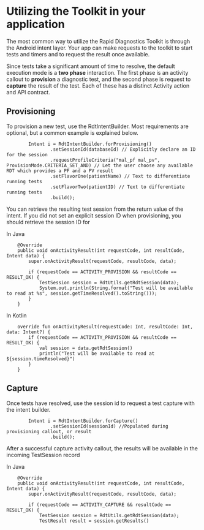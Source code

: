 # Utilizing the Toolkit in your application

The most common way to utilize the Rapid Diagnostics Toolkit is through the Android intent
layer. Your app can make requests to the toolkit to start tests and timers and to request the
result once available.

Since tests take a significant amount of time to resolve, the default execution mode is a **two
phase** interaction. The first phase is an activity callout to **provision** a diagnostic test,
and the second phase is request to **capture** the result of the test. Each of these has a distinct
Activity action and API contract.

## Provisioning

To provision a new test, use the RdtIntentBuilder. Most requirements are optional, but a common
example is explained below.

```
        Intent i = RdtIntentBuilder.forProvisioning()
                .setSessionId(databaseId) // Explicitly declare an ID for the session
                .requestProfileCriteria("mal_pf mal_pv", ProvisionMode.CRITERIA_SET_AND) // Let the user choose any available RDT which provides a PF and a PV result
                .setFlavorOne(patientName) // Text to differentiate running tests
                .setFlavorTwo(patientID) // Text to differentiate running tests
                .build();

```

You can retrieve the resulting test session from the return value of the intent. If you did not
set an explicit session ID when provisioning, you should retrieve the session ID for

In Java
```
    @Override
    public void onActivityResult(int requestCode, int resultCode, Intent data) {
        super.onActivityResult(requestCode, resultCode, data);

        if (requestCode == ACTIVITY_PROVISION && resultCode == RESULT_OK) {
            TestSession session = RdtUtils.getRdtSession(data);
            System.out.println(String.format("Test will be available to read at %s", session.getTimeResolved().toString()));
        }
    }
```

In Kotlin
```
    override fun onActivityResult(requestCode: Int, resultCode: Int, data: Intent?) {
        if (requestCode == ACTIVITY_PROVISION && resultCode == RESULT_OK) {
            val session = data.getRdtSession()
            println("Test will be available to read at ${session.timeResolved}")
        }
    }
```

## Capture

Once tests have resolved, use the session id to request a test capture with the intent builder.

```
        Intent i = RdtIntentBuilder.forCapture()
                .setSessionId(sessionId) //Populated during provisioning callout, or result
                .build();

```

After a successful capture activity callout, the results will be available in the incoming
TestSession record

In Java
```
    @Override
    public void onActivityResult(int requestCode, int resultCode, Intent data) {
        super.onActivityResult(requestCode, resultCode, data);

        if (requestCode == ACTIVITY_CAPTURE && resultCode == RESULT_OK) {
            TestSession session = RdtUtils.getRdtSession(data);
            TestResult result = session.getResults()
```
